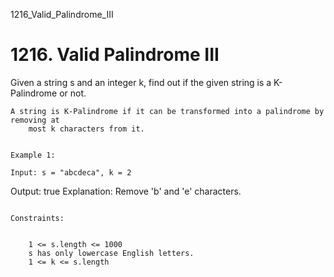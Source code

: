 1216_Valid_Palindrome_III
# 1216. Valid Palindrome III

Given a string s and an integer k, find out if the given
        string is a K-Palindrome or not.

    A string is K-Palindrome if it can be transformed into a palindrome by removing at
        most k characters from it.

     
    Example 1:

    Input: s = "abcdeca", k = 2
Output: true
Explanation: Remove 'b' and 'e' characters.

     
    Constraints:

    
        1 <= s.length <= 1000
        s has only lowercase English letters.
        1 <= k <= s.length